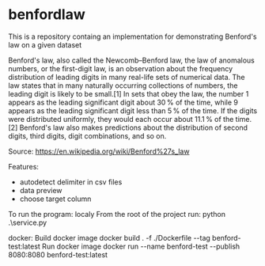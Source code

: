 # benfordlaw

This is a repository containg an implementation for demonstrating  Benford's law on a given dataset

  Benford's law, also called the Newcomb–Benford law, the law of anomalous numbers, or the first-digit law, is an observation about the frequency distribution of leading digits in many real-life sets of numerical data. The law states that in many naturally occurring collections of numbers, the leading digit is likely to be small.[1] In sets that obey the law, the number 1 appears as the leading significant digit about 30 % of the time, while 9 appears as the leading significant digit less than 5 % of the time. If the digits were distributed uniformly, they would each occur about 11.1 % of the time.[2] Benford's law also makes predictions about the distribution of second digits, third digits, digit combinations, and so on.

Source: https://en.wikipedia.org/wiki/Benford%27s_law

Features:
  - autodetect delimiter in csv files
  - data preview
  - choose target column 

To run the program:
localy
  From the root of the project run:
  python .\service.py

docker:
Build docker image
  docker build . -f ./Dockerfile --tag benford-test:latest
Run docker image
  docker run --name benford-test --publish 8080:8080 benford-test:latest
